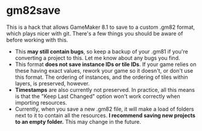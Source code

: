 # gm82save
This is a hack that allows GameMaker 8.1 to save to a custom .gm82 format, which plays nicer with git. There's a few things you should be aware of before working with this.

* This **may still contain bugs**, so keep a backup of your .gm81 if you're converting a project to this. Let me know about any bugs you find.
* This format **does not save instance IDs or tile IDs**. If your game relies on these having exact values, rework your game so it doesn't, or don't use this format. The ordering of instances, and the ordering of tiles within layers, is preserved, however.
* **Timestamps** are also currently not preserved. In practice, all this means is that the "Keep Last Changed" option won't work correctly when importing resources.
* Currently, when you save a new .gm82 file, it will make a load of folders next to it to contain all the resources. **I recommend saving new projects to an empty folder.** This may change in the future.
